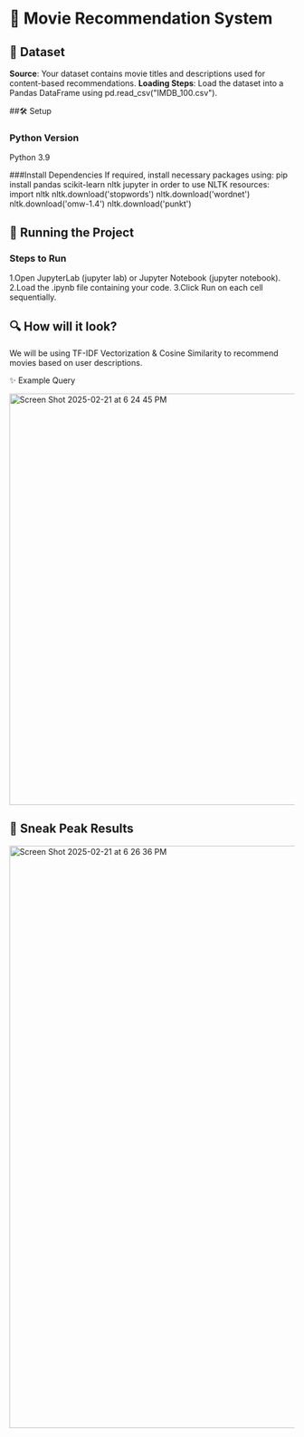 # 🎥 Movie Recommendation System
## 📂 Dataset


**Source**: Your dataset contains movie titles and descriptions used for content-based recommendations.
**Loading Steps**: Load the dataset into a Pandas DataFrame using pd.read_csv("IMDB_100.csv").

##🛠️ Setup

### Python Version
 Python 3.9 

###Install Dependencies
If required, install necessary packages using:
pip install pandas scikit-learn nltk jupyter
in order to use  NLTK resources:
import nltk
nltk.download('stopwords')
nltk.download('wordnet')
nltk.download('omw-1.4')
nltk.download('punkt')

## 🚀 Running the Project

 ### Steps to Run

1.Open JupyterLab (jupyter lab) or Jupyter Notebook (jupyter notebook).
2.Load the .ipynb file containing your code.
3.Click Run on each cell sequentially.

## 🔍 How will it look?
 We will be using TF-IDF Vectorization & Cosine Similarity to recommend movies based on user descriptions.

 ✨ Example Query

<img width="727" alt="Screen Shot 2025-02-21 at 6 24 45 PM" src="https://github.com/user-attachments/assets/57f36930-f04e-4114-83bf-6ceb0231194d" />

## 📸 Sneak Peak Results

<img width="1029" alt="Screen Shot 2025-02-21 at 6 26 36 PM" src="https://github.com/user-attachments/assets/7ea31e60-a0c7-4010-9195-3dd6e633f904" />
